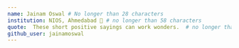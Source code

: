 ```yaml
---
name: Jainam Oswal # No longer than 28 characters
institution: NIOS, Ahmedabad 🚩 # no longer than 58 characters
quote:  These short positive sayings can work wonders.  # no longer than 100 characters, avoid using quotes(") to guarantee the format remains the same.
github_user: jainamoswal
---
```


